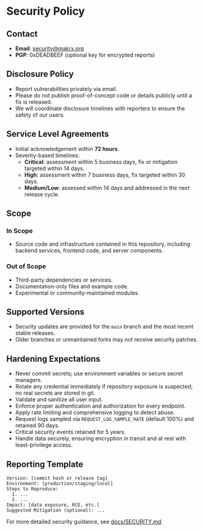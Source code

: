 # Security Policy

## Contact

- **Email**: security@makrx.org
- **PGP**: 0xDEADBEEF (optional key for encrypted reports)

## Disclosure Policy

- Report vulnerabilities privately via email.
- Please do not publish proof-of-concept code or details publicly until a fix is released.
- We will coordinate disclosure timelines with reporters to ensure the safety of our users.

## Service Level Agreements

- Initial acknowledgement within **72 hours**.
- Severity-based timelines:
  - **Critical**: assessment within 5 business days, fix or mitigation targeted within 14 days.
  - **High**: assessment within 7 business days, fix targeted within 30 days.
  - **Medium/Low**: assessed within 14 days and addressed in the next release cycle.

## Scope

### In Scope

- Source code and infrastructure contained in this repository, including backend services, frontend code, and server components.

### Out of Scope

- Third-party dependencies or services.
- Documentation-only files and example code.
- Experimental or community-maintained modules.

## Supported Versions

- Security updates are provided for the `main` branch and the most recent stable releases.
- Older branches or unmaintained forks may not receive security patches.

## Hardening Expectations

- Never commit secrets; use environment variables or secure secret managers.
- Rotate any credential immediately if repository exposure is suspected; no real secrets are stored in git.
- Validate and sanitize all user input.
- Enforce proper authentication and authorization for every endpoint.
- Apply rate limiting and comprehensive logging to detect abuse.
- Request logs sampled via `REQUEST_LOG_SAMPLE_RATE` (default 100%) and retained 90 days.
- Critical security events retained for 5 years.
- Handle data securely, ensuring encryption in transit and at rest with least-privilege access.

## Reporting Template

```
Version: [commit hash or release tag]
Environment: [production/staging/local]
Steps to Reproduce:
  1. ...
  2. ...
Impact: [data exposure, RCE, etc.]
Suggested Mitigation (optional): ...
```

For more detailed security guidance, see [docs/SECURITY.md](docs/SECURITY.md).
